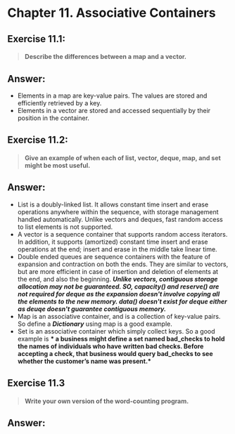 # Chapter 11. Associative Containers

## Exercise 11.1: 
> #### Describe the differences between a map and a vector.

## Answer:
- Elements in a map are key-value pairs. The values are stored and efficiently retrieved by a key.
- Elements in a vector are stored and accessed sequentially by their position in the container.

## Exercise 11.2: 
> #### Give an example of when each of list, vector, deque, map, and set might be most useful.

## Answer:
- List is a doubly-linked list. It allows constant time insert and erase operations anywhere within the sequence, with storage management handled automatically. Unlike vectors and deques, fast random access to list elements is not supported.
- A vector is a sequence container that supports random access iterators. In addition, it supports (amortized) constant time insert and erase operations at the end; insert and erase in the middle take linear time.
- Double ended queues are sequence containers with the feature of expansion and contraction on both the ends. They are similar to vectors, but are more efficient in case of insertion and deletion of elements at the end, and also the beginning. __*Unlike vectors, contiguous storage allocation may not be guaranteed. SO, capacity() and reserve() are not required for deque as the expansion doesn't involve copying all the elements to the new memory. data() doesn't exist for deque either as deuqe doesn't guarantee contiguous memory.*__
- Map is an associative container, and is a collection of key-value pairs. So define a __*Dictionary*__ using map is a good example.
- Set is an associative container which simply collect keys. So a good example is __* a business might define a set named bad_checks to hold the names of individuals who have written bad checks. Before accepting a check, that business would query bad_checks to see whether the customer’s name was present.*__

## Exercise 11.3 
> #### Write your own version of the word-counting program.

## Answer:
